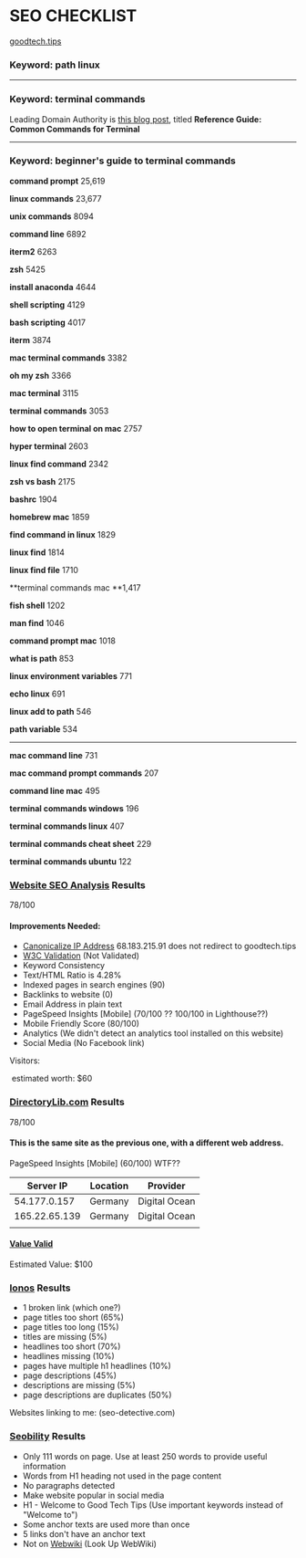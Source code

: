 # SEO CHECKLIST

[goodtech.tips](https://goodtech.tips)

### Keyword: path linux

****

### Keyword: terminal commands

Leading Domain Authority is [this blog post](https://dev.to/kymiddleton/reference-guide-common-commands-for-terminal-6no), titled **Reference Guide: Common Commands for Terminal**



---

### Keyword: beginner's guide to terminal commands

**command prompt** 25,619

**linux commands** 23,677

**unix commands** 8094

**command line** 6892

**iterm2** 6263

**zsh** 5425

**install anaconda** 4644

**shell scripting** 4129

**bash scripting** 4017

**iterm** 3874

**mac terminal commands** 3382

**oh my zsh** 3366

**mac terminal** 3115

**terminal commands** 3053

**how to open terminal on mac** 2757

**hyper terminal** 2603

**linux find command** 2342

**zsh vs bash** 2175

**bashrc** 1904

**homebrew mac** 1859

**find command in linux** 1829

**linux find** 1814

**linux find file** 1710

**terminal commands mac **1,417

**fish shell** 1202

**man find** 1046

**command prompt mac** 1018

**what is path** 853

**linux environment variables** 771

**echo linux** 691

**linux add to path** 546

**path variable** 534

---

**mac command line** 731

**mac command prompt commands** 207

**command line mac** 495

**terminal commands windows** 196

**terminal commands linux** 407

**terminal commands cheat sheet** 229

**terminal commands ubuntu** 122



### [Website SEO Analysis](https://www.websiteseoanalysis.net/domain/goodtech.tips#) Results

78/100

#### Improvements Needed:

- [Canonicalize IP Address](https://www.seoptimer.com/blog/canonicalize-your-ip-address/) 68.183.215.91 does not redirect to goodtech.tips
- [W3C Validation](validator.w3.org) (Not Validated)
- Keyword Consistency
- Text/HTML Ratio is 4.28%
- Indexed pages in search engines (90)
- Backlinks to website (0)
- Email Address in plain text
- PageSpeed Insights [Mobile] (70/100 ?? 100/100 in Lighthouse??)
- Mobile Friendly Score (80/100)
- Analytics (We didn't detect an analytics tool installed on this website)
- Social Media (No Facebook link)

Visitors:

​	estimated worth: $60

### [DirectoryLib.com](https://www.directorylib.com/domain/goodtech.tips) Results

78/100

#### This is the same site as the previous one, with a different web address.

PageSpeed Insights [Mobile] (60/100) WTF??

| Server IP     | Location | Provider      |
| ------------- | -------- | ------------- |
| 54.177.0.157  | Germany  | Digital Ocean |
| 165.22.65.139 | Germany  | Digital Ocean |
|               |          |               |

#### [Value Valid](https://www.valuevalid.com/) 

Estimated Value: $100

### [Ionos](https://www.ionos.com/marketing/rankingcoach-result) Results

- 1 broken link (which one?)
- page titles too short (65%)
- page titles too long (15%)
- titles are missing (5%)
- headlines too short (70%)
- headlines missing (10%)
- pages have multiple h1 headlines (10%)
- page descriptions (45%)
- descriptions are missing (5%)
- page descriptions are duplicates (50%)

Websites linking to me: (seo-detective.com)

### [Seobility](https://freetools.seobility.net/en/seocheck/goodtech.tips) Results

- Only 111 words on page. Use at least 250 words to provide useful information
- Words from H1 heading not used in the page content
- No paragraphs detected
- Make website popular in social media
- H1 - Welcome to Good Tech Tips (Use important keywords instead of "Welcome to")
- Some anchor texts are used more than once
- 5 links don't have an anchor text
- Not on [Webwiki](https://www.webwiki.com/info/add-website.html) (Look Up WebWiki)